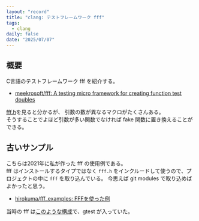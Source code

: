 ```yaml
---
layout: "record"
title: "clang: テストフレームワーク fff"
tags:
  - clang
daily: false
date: "2025/07/07"
---
```


## 概要

C言語のテストフレームワーク fff を紹介する。

* [meekrosoft/fff: A testing micro framework for creating function test doubles](https://github.com/meekrosoft/fff)

[fff.h](https://github.com/meekrosoft/fff/blob/master/fff.h)を見ると分かるが、
引数の数が異なるマクロがたくさんある。  
そうすることでよほど引数が多い関数でなければ fake 関数に置き換えることができる。

## 古いサンプル

こちらは2021年に私が作った fff の使用例である。  
fff はインストールするタイプではなく `fff.h` をインクルードして使うので、プロジェクトの中に `fff` を取り込んでいる。
今思えば git modules で取り込めばよかったと思う。

* [hirokuma/fff_examples: FFFを使った例](https://github.com/hirokuma/fff_examples/tree/6d2acba6a3e9564114e2bc8c2654ce0b77a03587)

当時の fff は[このような構成](https://github.com/meekrosoft/fff/tree/7e09f07e5b262b1cc826189dc5057379e40ce886)で、gtest が入っていた。
